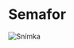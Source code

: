 # Semafor
![Snímka](https://user-images.githubusercontent.com/107552367/176567207-2cda576c-05e5-45b4-9835-3a992deedd88.PNG)
